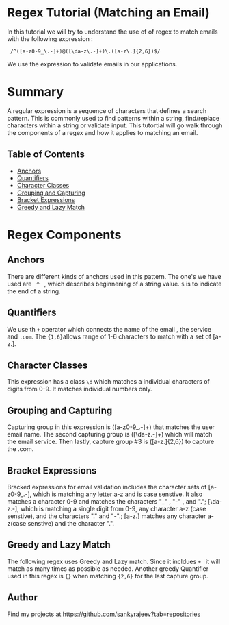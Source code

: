 # Regex Tutorial (Matching an Email)

In this tutorial we will try to understand the use of of regex to match emails with the following expression :
```
 /^([a-z0-9_\.-]+)@([\da-z\.-]+)\.([a-z\.]{2,6})$/
```
 We use the expression to validate emails in our applications.

# Summary

A regular expression is a sequence of characters that defines a search pattern. This is commonly used to find patterns within a string, find/replace characters within a string or validate input. This tutortial will go walk through the components of a regex and how it applies to matching an email.


## Table of Contents

- [Anchors](#anchors)
- [Quantifiers](#quantifiers)
- [Character Classes](#character-classes)
- [Grouping and Capturing](#grouping-and-capturing)
- [Bracket Expressions](#bracket-expressions)
- [Greedy and Lazy Match](#greedy-and-lazy-match)

# Regex Components


## **Anchors**



There are different kinds of anchors used in this pattern. The one's we have used are  ```  ^  ``` , which describes beginnening of a string value.
``` $ ``` is to indicate the end of a string.

## **Quantifiers**

We use th ``` + ``` operator which connects the name of the email , the service and  ```.com```. The ```{1,6}```allows range of 1-6 characters to match with a set of [a-z\.].



## **Character Classes**

This expression has a class ``` \d ``` which matches a individual characters of digits from 0-9. It matches individual numbers only.



## **Grouping and Capturing**

Capturing group in this expression is ([a-z0-9_\.-]+) that matches the user email name. The second capturing group is ([\da-z\.-]+) which will match the email service. Then lastly, capture group #3 is ([a-z\.]{2,6}) to capture the .com.

## **Bracket Expressions**

Bracked expressions for email validation includes the character sets of [a-z0-9_\.-], which is matching any letter a-z and is case senstive. It also matches a character 0-9 and matches the characters "_" , "-" , and "."; [\da-z\.-], which is matching a single digit from 0-9, any character a-z (case senstive), and the characters "." and "-".; [a-z\.] matches any character a-z(case senstive) and the character ".".

##  **Greedy and Lazy Match**

The following regex uses Greedy and Lazy match. Since it incldues  ```+ ``` it will match as many times as possible as needed. 
 Another greedy Quantifier used in this regex is ``` {} ``` when matching ```{2,6}``` for the last capture group.



## Author

Find my projects at https://github.com/sankyrajeev?tab=repositories

